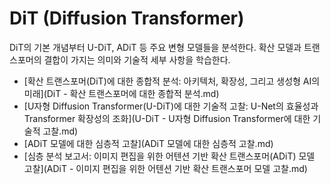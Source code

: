 # DiT (Diffusion Transformer)

DiT의 기본 개념부터 U-DiT, ADiT 등 주요 변형 모델들을 분석한다. 확산 모델과 트랜스포머의 결합이 가지는 의미와 기술적 세부 사항을 학습한다.

- [확산 트랜스포머(DiT)에 대한 종합적 분석: 아키텍처, 확장성, 그리고 생성형 AI의 미래](DiT - 확산 트랜스포머에 대한 종합적 분석.md)
- [U자형 Diffusion Transformer(U-DiT)에 대한 기술적 고찰: U-Net의 효율성과 Transformer 확장성의 조화](U-DiT - U자형 Diffusion Transformer에 대한 기술적 고찰.md)
- [ADiT 모델에 대한 심층적 고찰](ADiT 모델에 대한 심층적 고찰.md)
- [심층 분석 보고서: 이미지 편집을 위한 어텐션 기반 확산 트랜스포머(ADiT) 모델 고찰](ADiT - 이미지 편집을 위한 어텐션 기반 확산 트랜스포머 모델 고찰.md)
